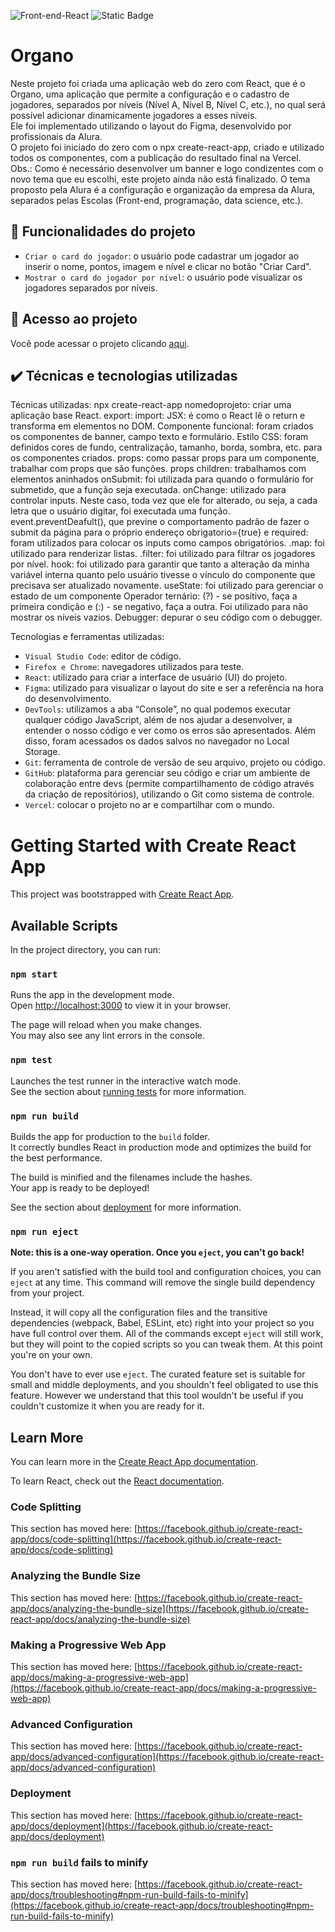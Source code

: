 ![Front-end-React](https://github.com/CamilaSah/alura-organo/assets/128820692/2e78b581-0eff-42a5-8695-e8d216159c89)
![Static Badge](https://img.shields.io/badge/Status-Em%20andamento-%2391DCFF)

<h1>Organo</h1>
Neste projeto foi criada uma aplicação web do zero com React, que é o Organo, uma aplicação que permite a configuração e o cadastro de jogadores, separados por níveis (Nível A, Nível B, Nível C, etc.), no qual será possível adicionar dinamicamente jogadores a esses níveis. 
<br>
Ele foi implementado utilizando o layout do Figma, desenvolvido por profissionais da Alura. 
<br>
O projeto foi iniciado do zero com o npx create-react-app, criado e utilizado todos os componentes, com a publicação do resultado final na Vercel.
<br>
Obs.: Como é necessário desenvolver um banner e logo condizentes com o novo tema que eu escolhi, este projeto ainda não está finalizado. O tema proposto pela Alura é a configuração e organização da empresa da Alura, separados pelas Escolas (Front-end, programação, data science, etc.).

## :hammer: Funcionalidades do projeto
- `Criar o card do jogador`: o usuário pode cadastrar um jogador ao inserir o nome, pontos, imagem e nível e clicar no botão "Criar Card".
- `Mostrar o card do jogador por nível`: o usuário pode visualizar os jogadores separados por níveis.

## 📁 Acesso ao projeto

Você pode acessar o projeto clicando [aqui](https://alura-organo-lime.vercel.app/).

## ✔️ Técnicas e tecnologias utilizadas

Técnicas utilizadas:
npx create-react-app nomedoprojeto: criar uma aplicação base React.
export:
import:
JSX: é como o React lê o return e transforma em elementos no DOM.
Componente funcional: foram criados os componentes de banner, campo texto e formulário.
Estilo CSS: foram definidos cores de fundo, centralização, tamanho, borda, sombra, etc. para os componentes criados.
props: como passar props para um componente, trabalhar com props que são funções.
props children: trabalhamos com elementos aninhados
onSubmit: foi utilizada para quando o formulário for submetido, que a função seja executada.
onChange: utilizado para controlar inputs. Neste caso, toda vez que ele for alterado, ou seja, a cada letra que o usuário digitar, foi executada uma função.
event.preventDeafult(), que previne o comportamento padrão de fazer o submit da página para o próprio endereço
obrigatorio={true} e required: foram utilizados para colocar os inputs como campos obrigatórios.
.map: foi utilizado para renderizar listas.
.filter: foi utilizado para filtrar os jogadores por nível.
hook: foi utilizado para garantir que tanto a alteração da minha variável interna quanto pelo usuário tivesse o vínculo do componente que precisava ser atualizado novamente.
useState: foi utilizado para gerenciar o estado de um componente
Operador ternário: (?) - se positivo, faça a primeira condição e (:) - se negativo, faça a outra. Foi utilizado para não mostrar os níveis vazios.
Debugger: depurar o seu código com o debugger.

Tecnologias e ferramentas utilizadas:
- ``Visual Studio Code``: editor de código.
- ``Firefox e Chrome``: navegadores utilizados para teste.
- ``React``: utilizado para criar a interface de usuário (UI) do projeto.
- ``Figma``: utilizado para visualizar o layout do site e ser a referência na hora do desenvolvimento.
- ``DevTools``: utilizamos a aba “Console”, no qual podemos executar qualquer código JavaScript, além de nos ajudar a desenvolver, a entender o nosso código e ver como os erros são apresentados. Além disso, foram acessados os dados salvos no navegador no Local Storage.
- ``Git``: ferramenta de controle de versão de seu arquivo, projeto ou código. 
- ``GitHub``: plataforma para gerenciar seu código e criar um ambiente de colaboração entre devs (permite compartilhamento de código através da criação de repositórios), utilizando o Git como sistema de controle.
- ``Vercel``: colocar o projeto no ar e compartilhar com o mundo.

# Getting Started with Create React App

This project was bootstrapped with [Create React App](https://github.com/facebook/create-react-app).

## Available Scripts

In the project directory, you can run:

### `npm start`

Runs the app in the development mode.\
Open [http://localhost:3000](http://localhost:3000) to view it in your browser.

The page will reload when you make changes.\
You may also see any lint errors in the console.

### `npm test`

Launches the test runner in the interactive watch mode.\
See the section about [running tests](https://facebook.github.io/create-react-app/docs/running-tests) for more information.

### `npm run build`

Builds the app for production to the `build` folder.\
It correctly bundles React in production mode and optimizes the build for the best performance.

The build is minified and the filenames include the hashes.\
Your app is ready to be deployed!

See the section about [deployment](https://facebook.github.io/create-react-app/docs/deployment) for more information.

### `npm run eject`

**Note: this is a one-way operation. Once you `eject`, you can't go back!**

If you aren't satisfied with the build tool and configuration choices, you can `eject` at any time. This command will remove the single build dependency from your project.

Instead, it will copy all the configuration files and the transitive dependencies (webpack, Babel, ESLint, etc) right into your project so you have full control over them. All of the commands except `eject` will still work, but they will point to the copied scripts so you can tweak them. At this point you're on your own.

You don't have to ever use `eject`. The curated feature set is suitable for small and middle deployments, and you shouldn't feel obligated to use this feature. However we understand that this tool wouldn't be useful if you couldn't customize it when you are ready for it.

## Learn More

You can learn more in the [Create React App documentation](https://facebook.github.io/create-react-app/docs/getting-started).

To learn React, check out the [React documentation](https://reactjs.org/).

### Code Splitting

This section has moved here: [https://facebook.github.io/create-react-app/docs/code-splitting](https://facebook.github.io/create-react-app/docs/code-splitting)

### Analyzing the Bundle Size

This section has moved here: [https://facebook.github.io/create-react-app/docs/analyzing-the-bundle-size](https://facebook.github.io/create-react-app/docs/analyzing-the-bundle-size)

### Making a Progressive Web App

This section has moved here: [https://facebook.github.io/create-react-app/docs/making-a-progressive-web-app](https://facebook.github.io/create-react-app/docs/making-a-progressive-web-app)

### Advanced Configuration

This section has moved here: [https://facebook.github.io/create-react-app/docs/advanced-configuration](https://facebook.github.io/create-react-app/docs/advanced-configuration)

### Deployment

This section has moved here: [https://facebook.github.io/create-react-app/docs/deployment](https://facebook.github.io/create-react-app/docs/deployment)

### `npm run build` fails to minify

This section has moved here: [https://facebook.github.io/create-react-app/docs/troubleshooting#npm-run-build-fails-to-minify](https://facebook.github.io/create-react-app/docs/troubleshooting#npm-run-build-fails-to-minify)
